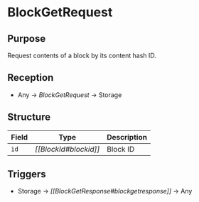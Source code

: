 # BlockGetRequest

## Purpose

<!-- --8<-- [start:purpose] -->
Request contents of a block by its content hash ID.
<!-- --8<-- [end:purpose] -->

## Reception

<!-- --8<-- [start:reception] -->
- Any $\to$ *BlockGetRequest* $\to$ Storage
<!-- --8<-- [end:reception] -->

## Structure

| Field     | Type                  | Description   |
|-----------|-----------------------|---------------|
| `id`      | *[[BlockId#blockid]]* | Block ID      |

## Triggers

<!-- --8<-- [start:triggers] -->
- Storage $\to$ *[[BlockGetResponse#blockgetresponse]]* $\to$ Any
<!-- --8<-- [end:triggers] -->
